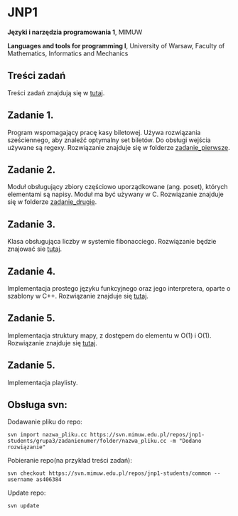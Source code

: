 # JNP1

**Języki i narzędzia programowania 1**, MIMUW 

**Languages and tools for programming I**, University of Warsaw, Faculty of Mathematics, Informatics and Mechanics

## Treści zadań
Treści zadań znajdują się w [tutaj](/common).

## Zadanie 1.
Program wspomagający pracę kasy biletowej. Używa rozwiązania sześciennego, aby znaleźć optymalny set biletów. Do obsługi wejścia używane są regexy.
Rozwiązanie znajduje się w folderze [zadanie_pierwsze](/zadanie_pierwsze).

## Zadanie 2.
Moduł obsługujący zbiory częściowo uporządkowane (ang. poset), których elementami są napisy. Moduł ma być używany w C.
Rozwiązanie znajduje się w folderze [zadanie_drugie](/zadanie_drugie).

## Zadanie 3.
Klasa obsługująca liczby w systemie fibonacciego. Rozwiązanie będzie znajować sie [tutaj](/zadanie_trzecie).

## Zadanie 4.
Implementacja prostego języku funkcyjnego oraz jego interpretera, oparte o szablony w C++. Rozwiązanie znajduje się [tutaj](/zadanie_czwarte).

## Zadanie 5.
Implementacja struktury mapy, z dostępem do elementu w O(1) i O(1). Rozwiązanie znajduje się [tutaj](/zadanie_piate).

## Zadanie 5.
Implementacja playlisty.

## Obsługa svn:

Dodawanie pliku do repo:
```
svn import nazwa_pliku.cc https://svn.mimuw.edu.pl/repos/jnp1-students/grupa3/zadanienumer/folder/nazwa_pliku.cc -m "Dodano rozwiązanie"
```
Pobieranie repo(na przykład treści zadań): 
```
svn checkout https://svn.mimuw.edu.pl/repos/jnp1-students/common --username as406384
```
Update repo:
``` 
svn update
```
